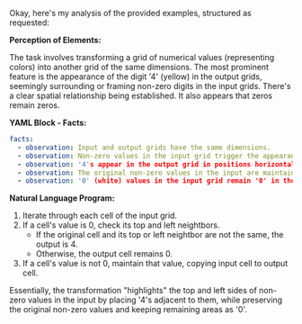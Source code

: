 Okay, here's my analysis of the provided examples, structured as requested:

**Perception of Elements:**

The task involves transforming a grid of numerical values (representing colors) into another grid of the same dimensions. The most prominent feature is the appearance of the digit '4' (yellow) in the output grids, seemingly surrounding or framing non-zero digits in the input grids. There's a clear spatial relationship being established. It also appears that zeros remain zeros.

**YAML Block - Facts:**


```yaml
facts:
  - observation: Input and output grids have the same dimensions.
  - observation: Non-zero values in the input grid trigger the appearance of '4's in the output.
  - observation: '4's appear in the output grid in positions horizontally and vertically adjacent to the original non-zero value in the input, but only for the top and left.
  - observation: The original non-zero values in the input are maintained in the output, except if they are zero.
  - observation: '0' (white) values in the input grid remain '0' in the output grid, unless changed to 4 because of adjacency rule.
```


**Natural Language Program:**

1.  Iterate through each cell of the input grid.
2.  If a cell's value is 0, check its top and left neightbors.
    - If the original cell and its top or left neightbor are not the same, the output is 4.
    - Otherwise, the output cell remains 0.
3.  If a cell's value is not 0, maintain that value, copying input cell to output cell.

Essentially, the transformation "highlights" the top and left sides of non-zero values in the input by placing '4's adjacent to them, while preserving the original non-zero values and keeping remaining areas as '0'.
